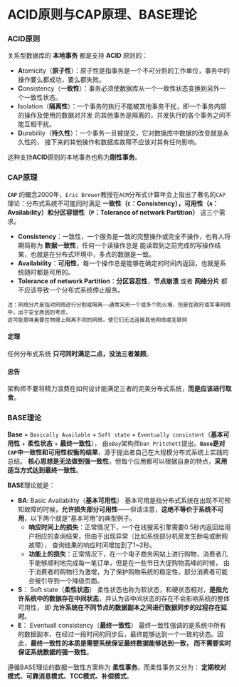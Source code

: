 ACID原则与CAP原理、BASE理论
====================================================================
### ACID原则
关系型数据库的 **本地事务** 都是支持 **ACID** 原则的：
+ **A**tomicity（**原子性**）：原子性是指事务是一个不可分割的工作单位，事务中的操作要么都成功，要么都失败。
+ **C**onsistency（**一致性**）：事务必须使数据库从一个一致性状态变换到另外一个一致性状态。
+ **I**solation（**隔离性**）：一个事务的执行不能被其他事务干扰，即一个事务内部的操作及使用的数据对并发
的其他事务是隔离的，并发执行的各个事务之间不能互相干扰。
+ **D**urabilily（**持久性**）：一个事务一旦被提交，它对数据库中数据的改变就是永久性的，
接下来的其他操作和数据库故障不应该对其有任何影响。

这种支持**ACID**原则的本地事务也称为**刚性事务**。

### CAP原理
**`CAP`** 的概念2000年，`Eric Brewer`教授在`ACM`分布式计算年会上指出了著名的`CAP`理论：分布式系统不可能同时满足
**一致性（`C`：Consistency），可用性（`A`：Availability）和分区容错性（`P`：Tolerance of network Partition）**
这三个需求。
+ **Consistency**：一致性，一个服务是一致的完整操作或完全不操作，也有人将期简称为 **数据一致性**，任何一个读操作总是
能读取到之前完成的写操作结果，也就是在分布式环境中，多点的数据是一致。
+ **Availability**：**可用性**，每一个操作总是能够在确定的时间内返回，也就是系统随时都是可用的。
+ **Tolerance of network Partition**：**分区容忍性**，**节点崩溃** 或者 **网络分片** 都不应该导致一个分布式系统停止服务。
```
注：网络分片是指对网络进行分割或隔离——通常采用一个或多个防火墙，但是在政府或军事网络中，出于安全原因的考虑，
这可能意味着要在物理上隔离不同的网络，使它们无法连接其他网络或互联网
```
#### 定理
任何分布式系统 **只可同时满足二点，没法三者兼顾**。

#### 忠告
架构师不要将精力浪费在如何设计能满足三者的完美分布式系统，**而是应该进行取舍**。

### BASE理论
**Base** = `Basically Available` + `Soft state` + `Eventually consistent`（**基本可用性** + **柔性状态** + **最终一致性**），
由`eBay`架构师`Dan Pritchett`提出。**`Base`是对`CAP`中一致性和可用性权衡的结果**，源于提出者自己在大规模分布式系统上实践的总结。
**核心思想是无法做到强一致性**，但每个应用都可以根据自身的特点，**采用适当方式达到最终一致性**。

**BASE**理论就是：
+ **BA**: Basic Availability（**基本可用性**）
基本可用是指分布式系统在出现不可预知故障的时候，**允许损失部分可用性**——但请注意，**这绝不等价于系统不可用**，以下两个就是“基本可用”的典型例子。
    + **响应时间上的损失**：正常情况下，一个在线搜索引擎需要0.5秒内返回给用户相应的查询结果，但由于出现异常（比如系统部分机房发生断电或断网故障），
    查询结果的响应时间增加到了1~2秒。
    + **功能上的损失**：正常情况下，在一个电子商务网站上进行购物，消费者几乎能够顺利地完成每一笔订单，但是在一些节日大促购物高峰的时候，
    由于消费者的购物行为激增，为了保护购物系统的稳定性，部分消费者可能会被引导到一个降级页面。
+ **S**： Soft state（**柔性状态**）
柔性状态也称为软状态，和硬状态相对，**是指允许系统中的数据存在中间状态**，并认为该中间状态的存在不会影响系统的整体可用性，
即 **允许系统在不同节点的数据副本之间进行数据同步的过程存在延时**。
+ **E**： Eventuall consistency（**最终一致性**）
最终一致性强调的是系统中所有的数据副本，在经过一段时间的同步后，最终能够达到一个一致的状态。因此，**最终一致性的本质是需要系统保证最终数据能够达到一致，
而不需要实时保证系统数据的强一致性**。

遵循BASE理论的数据一致性方案称为 **柔性事务**。而柔性事务又分为：
**定期校对模式、可靠消息模式、TCC模式、补偿模式**。

